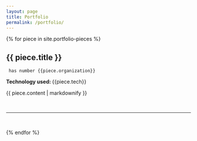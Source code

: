 ```yaml
---
layout: page
title: Portfolio
permalink: /portfolio/
---
```

{% for piece in site.portfolio-pieces %}
  <h2>{{ piece.title }}</h2>
  <code> has number {{piece.organization}}</code>
  <p><b>Technology used: </b>{{piece.tech}}
  <p>{{ piece.content | markdownify }}</p>
  <br/>
  <hr>
  <br/>
  
{% endfor %}
